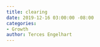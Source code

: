 ```yaml
---
title: clearing
date: 2019-12-16 03:00:00 -08:00
categories:
- Growth
author: Terces Engelhart
---
```


